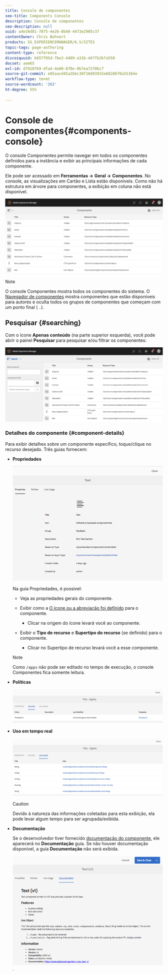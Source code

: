 ```yaml
---
title: Console de componentes
seo-title: Components Console
description: Console de componentes
seo-description: null
uuid: a4e34d81-7875-4e26-8b48-4473e2905c37
contentOwner: Chris Bohnert
products: SG_EXPERIENCEMANAGER/6.5/SITES
topic-tags: page-authoring
content-type: reference
discoiquuid: b657f95d-7be3-4409-a31b-d47fb2bfa550
docset: aem65
exl-id: d79107b9-dfa4-4e80-870e-0b7ea72f0bc7
source-git-commit: e85aacd45a2bbc38f10d03915e68286f0a55364e
workflow-type: tm+mt
source-wordcount: '263'
ht-degree: 55%

---
```


# Console de componentes{#components-console}

O console Componentes permite navegar em todos os componentes definidos para a instância e exibir as principais informações de cada componente.

Ele pode ser acessado em **Ferramentas ->** **Geral ->** **Componentes**. No console, as visualizações em Cartão e Lista estão disponíveis. Como não há estrutura em árvore para componentes, a exibição em coluna não está disponível.

![screen-shot_2019-03-05at113145](assets/screen-shot_2019-03-05at113145.png)

>[!NOTE]
>
>O console Componentes mostra todos os componentes do sistema. O [Navegador de componentes](/help/sites-authoring/author-environment-tools.md#components-browser) mostra componentes que estão disponíveis para autores e oculta todos os grupos de componentes que começam com um ponto final ( `.`).

## Pesquisar {#searching}

Com o ícone **Apenas conteúdo** (na parte superior esquerda), você pode abrir o painel **Pesquisar** para pesquisar e/ou filtrar os componentes: 

![screen-shot_2019-03-05at113251](assets/screen-shot_2019-03-05at113251.png)

### Detalhes do componente {#component-details}

Para exibir detalhes sobre um componente específico, toque/clique no recurso desejado. Três guias fornecem:

* **Propriedades**

  ![screen_shot_2018-03-27at165847](assets/screen_shot_2018-03-27at165847.png)

  Na guia Propriedades, é possível:

   * Veja as propriedades gerais do componente.
   * Exibir como a [O ícone ou a abreviação foi definido](/help/sites-developing/components-basics.md#component-icon-in-touch-ui) para o componente.

      * Clicar na origem do ícone levará você ao componente.

   * Exibir o **Tipo de recurso** e **Supertipo do recurso** (se definido) para o componente.

      * Clicar no Supertipo de recurso levará você a esse componente.

  >[!NOTE]
  >
  >Como `/apps` não pode ser editado no tempo de execução, o console Componentes fica somente leitura.

* **Políticas**

  ![Políticas](assets/chlimage_1-169.png)

* **Uso em tempo real**

  ![Uso em tempo real](assets/chlimage_1-170.png)

  >[!CAUTION]
  >
  >Devido à natureza das informações coletadas para esta exibição, ela pode levar algum tempo para ser agrupada/exibida. 

* **Documentação**

  Se o desenvolvedor tiver fornecido [documentação do componente](/help/sites-developing/developing-components.md#documenting-your-component), ele aparecerá no **Documentação** guia. Se não houver documentação disponível, a guia **Documentação** não será exibida.

  ![Documentação](assets/chlimage_1-171.png).
